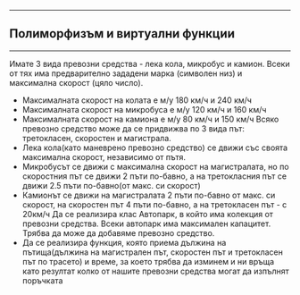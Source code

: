 ***
## Полиморфизъм и виртуални функции
***

Имате 3 вида превозни средства - лека кола, микробус и камион. Всеки от тях има предварително зададени марка (символен низ) и максимална скорост (цяло число).
- Максималната скорост на колата е м/у 180 км/ч и 240 км/ч
- Максималната скорост на микробуса е м/у 120 км/ч и 160 км/ч
- Максималната скорост на камиона е м/у 80 км/ч и 150 км/ч
Всяко превозно средство може да се придвижва по 3 вида път: третокласен, скоростен и магистрала.
- Лека кола(като маневрено превозно средство) се движи със своята максимална скорост, независимо от пътя.
- Микробусът се движи с максимална скорост на магистралата, но по скоростния път се движи 2 пъти по-бавно, а на третокласния път се движи 2.5 пъти по-бавно(от макс. си скорост)
- Камионът се движи на магистралата 2 пъти по-бавно от макс. си скорост, на скоростен път 4 пъти по-бавно, а на третокласен път - с 20км/ч
Да се реализира клас Автопарк, в който има колекция от превозни средства.
Всеки автопарк има максимален капацитет. Трябва да може да добавяме превозно средство.
- Да се реализира функция, която приема дължина на пътища(дължина на магистрален път, скоростен път и третокласен път по трасето) и време, за което трябва да изминем и ни връща като резултат колко от нашите превозни средства могат да изпълнят поръчката